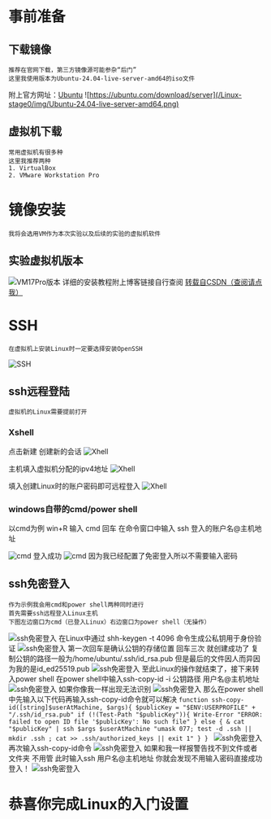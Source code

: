 # 事前准备

## 下载镜像
    推荐在官网下载，第三方镜像源可能参杂“后门”
    这里我使用版本为Ubuntu-24.04-live-server-amd64的iso文件
 附上官方网址：[Ubuntu](https://ubuntu.com/download/server)
 ![https://ubuntu.com/download/server](/Linux-stage0/img/Ubuntu-24.04-live-server-amd64.png)

## 虚拟机下载
    常用虚拟机有很多种
    这里我推荐两种
    1. VirtualBox
    2. VMware Workstation Pro

# 镜像安装
    我将会选用VM作为本次实验以及后续的实验的虚拟机软件

## 实验虚拟机版本
![VM17Pro版本](/Linux-stage0/img/VM17%20Pro.png)
    详细的安装教程附上博客链接自行查阅
 [转载自CSDN（查阅请点我）](https://blog.csdn.net/m0_74860678/article/details/140565137?ops_request_misc=%257B%2522request%255Fid%2522%253A%2522FBC80D5D-69F9-44A9-99D7-D7031BAF0709%2522%252C%2522scm%2522%253A%252220140713.130102334.pc%255Fall.%2522%257D&request_id=FBC80D5D-69F9-44A9-99D7-D7031BAF0709&biz_id=0&utm_medium=distribute.pc_search_result.none-task-blog-2~all~first_rank_ecpm_v1~rank_v31_ecpm-3-140565137-null-null.142^v100^pc_search_result_base4&utm_term=vm%20Ubuntu-24.04-live-server-amd64%E5%AE%89%E8%A3%85&spm=1018.2226.3001.4187)

# SSH
    在虚拟机上安装Linux时一定要选择安装OpenSSH
 ![SSH](/Linux-stage0/img/SSH.png)

## ssh远程登陆

    虚拟机的Linux需要提前打开

### Xshell
   点击新建 创建新的会话
   ![Xhell](/Linux-stage0/img/SSH1.png)

   主机填入虚拟机分配的ipv4地址
   ![Xhell](/Linux-stage0/img/SSH2.png)

   填入创建Linux时的账户密码即可远程登入
   ![Xhell](/Linux-stage0/img/SSH3.png)

### windows自带的cmd/power shell
   以cmd为例
   win+R 输入 cmd 回车
   在命令窗口中输入 ssh 登入的账户名@主机地址

   ![cmd](/Linux-stage0/img/cmd.png)
    登入成功
    ![cmd](/Linux-stage0/img/cmd2.png)
   因为我已经配置了免密登入所以不需要输入密码

## ssh免密登入
    作为示例我会用cmd和power shell两种同时进行
    首先需要ssh远程登入Linux主机
    下图左边窗口为cmd（已登入Linux）右边窗口为power shell（无操作）
 ![ssh免密登入](/Linux-stage0/img/ssh免密登入1.png)
    在Linux中通过 shh-keygen -t 4096 命令生成公私钥用于身份验证
 ![ssh免密登入](/Linux-stage0/img/ssh免密登入2.png)
    第一次回车是确认公钥的存储位置 回车三次 就创建成功了 
    复制公钥的路径一般为/home/ubuntu/.ssh/id_rsa.pub 但是最后的文件因人而异因为我的是id_ed25519.pub
 ![ssh免密登入](/Linux-stage0/img/ssh免密登入3.png)
    至此Linux的操作就结束了，接下来转入power shell
    在power shell中输入ssh-copy-id -i 公钥路径 用户名@主机地址
 ![ssh免密登入](/Linux-stage0/img/ssh免密登入4.png)
    如果你像我一样出现无法识别
 ![ssh免密登入](/Linux-stage0/img/ssh免密登入5.png)
    那么在power shell中先输入以下代码再输入ssh-copy-id命令就可以解决
    ```function ssh-copy-id([string]$userAtMachine, $args){
        $publicKey = "$ENV:USERPROFILE" + "/.ssh/id_rsa.pub"
        if (!(Test-Path "$publicKey")){
            Write-Error "ERROR: failed to open ID file '$publicKey': No such file"
        }
        else {
            & cat "$publicKey" | ssh $args $userAtMachine "umask 077; test -d .ssh || mkdir .ssh ; cat >> .ssh/authorized_keys || exit 1"
        }
    }
    ```
 ![ssh免密登入](/Linux-stage0/img/ssh免密登入6.png)
    再次输入ssh-copy-id命令
 ![ssh免密登入](/Linux-stage0/img/ssh免密登入7.png)
    如果和我一样报警告找不到文件或者文件夹 不用管
    此时输入ssh 用户名@主机地址 你就会发现不用输入密码直接成功登入！
 ![ssh免密登入](/Linux-stage0/img/ssh免密登入8.png)

# 恭喜你完成Linux的入门设置
 

    


